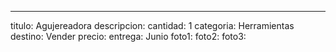 ---
titulo: Agujereadora
descripcion: 
cantidad: 1
categoria: Herramientas
destino: Vender
precio: 
entrega: Junio
foto1: 
foto2: 
foto3: 
